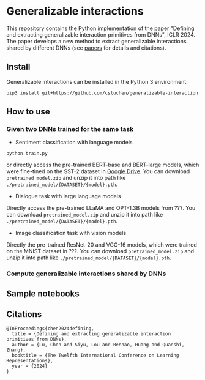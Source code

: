 # Generalizable interactions
This repository contains the Python implementation of the paper "Defining and extracting generalizable interaction primitives from DNNs", ICLR 2024. The paper develops a new method to extract generalizable interactions shared by different DNNs (see [papers](https://arxiv.org/abs/2401.16318) for details and citations).

## Install
Generalizable interactions can be installed in the Python 3 environment:

```
pip3 install git+https://github.com/csluchen/generalizable-interaction
```


## How to use 
### Given two DNNs trained for the same task
- Sentiment classification with language models
```
python train.py
```
or directly access the pre-trained BERT-base and BERT-large models, which were fine-tined on the SST-2 dataset in [Google Drive](https://drive.google.com/file/d/18NWWTXVvs6izdjj3fbEPNgsZqQw61WuA/view?usp=sharing). You can download `pretrained_model.zip` and unzip it into path like ```./pretrained_model/{DATASET}/{model}.pth```.

- Dialogue task with large language models

Directly access the pre-trained LLaMA and OPT-1.3B models from ???. You can download `pretrained_model.zip` and unzip it into path like ```./pretrained_model/{DATASET}/{model}.pth```.


- Image classification task with vision models

Directly the pre-trained ResNet-20 and VGG-16 models, which were trained on the MNIST dataset in ???. You can download `pretrained_model.zip` and unzip it into path like ```./pretrained_model/{DATASET}/{model}.pth```.




### Compute generalizable interactions shared by DNNs






## Sample notebooks



## Citations
```
@InProceedings{chen2024defining,
  title = {Defining and extracting generalizable interaction primitives from DNNs},
  author = {Lu, Chen and Siyu, Lou and Benhao, Huang and Quanshi, Zhang},
  booktitle = {The Twelfth International Conference on Learning Representations},
  year = {2024}
}
```
